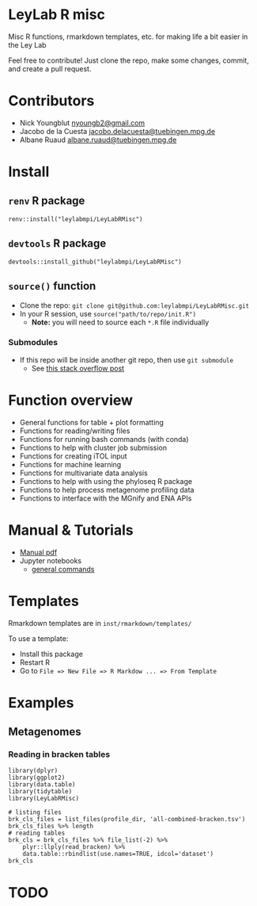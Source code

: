 LeyLab R misc
==============

Misc R functions, rmarkdown templates, etc. for making life a bit easier in the Ley Lab

Feel free to contribute! Just clone the repo, make some changes, commit, and create a pull request.

# Contributors

* Nick Youngblut <nyoungb2@gmail.com>
* Jacobo de la Cuesta <jacobo.delacuesta@tuebingen.mpg.de>
* Albane Ruaud <albane.ruaud@tuebingen.mpg.de>

# Install

## `renv` R package

`renv::install("leylabmpi/LeyLabRMisc")`

## `devtools` R package

`devtools::install_github("leylabmpi/LeyLabRMisc")`

## `source()` function

* Clone the repo: `git clone git@github.com:leylabmpi/LeyLabRMisc.git`
* In your R session, use `source("path/to/repo/init.R")`
  * **Note:** you will need to source each `*.R` file individually

### Submodules

* If this repo will be inside another git repo, then use `git submodule`
  * See [this stack overflow post](https://stackoverflow.com/questions/1811730/how-do-i-work-with-a-git-repository-within-another-repository)
  
# Function overview

* General functions for table + plot formatting
* Functions for reading/writing files
* Functions for running bash commands (with conda)
* Functions to help with cluster job submission
* Functions for creating iTOL input
* Functions for machine learning
* Functions for multivariate data analysis
* Functions to help with using the phyloseq R package
* Functions to help process metagenome profiling data
* Functions to interface with the MGnify and ENA APIs

# Manual & Tutorials

* [Manual pdf](./LeyLabRMisc_0.1.6.pdf)
* Jupyter notebooks
  * [general commands](./notebooks/LeyLabRMisc_tutorial.ipynb)

# Templates

Rmarkdown templates are in `inst/rmarkdown/templates/`

To use a template:

* Install this package
* Restart R
* Go to `File => New File => R Markdow ... => From Template`

# Examples

## Metagenomes

### Reading in bracken tables

```
library(dplyr)
library(ggplot2)
library(data.table)
library(tidytable)
library(LeyLabRMisc)

# listing files
brk_cls_files = list_files(profile_dir, 'all-combined-bracken.tsv') 
brk_cls_files %>% length
# reading tables
brk_cls = brk_cls_files %>% file_list(-2) %>%
    plyr::llply(read_bracken) %>%
    data.table::rbindlist(use.names=TRUE, idcol='dataset')
brk_cls
```

# TODO

